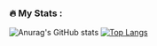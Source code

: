 
### :fire: My Stats :
![Anurag's GitHub stats](https://github-readme-stats.vercel.app/api?username=anuraghazra&show_icons=true)
[![Top Langs](https://github-readme-stats.vercel.app/api/top-langs/?username=NikitaNovikau&layout=compact&theme=vision-friendly-dark)](https://github.com/anuraghazra/github-readme-stats)
